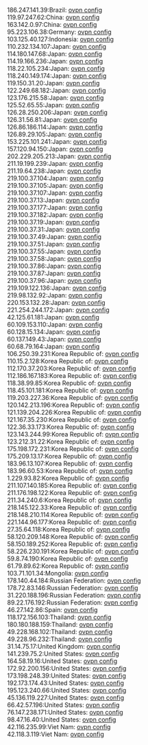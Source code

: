 186.247.141.39:Brazil: [ovpn config](vpn/186_247_141_39.ovpn)  
119.97.247.62:China: [ovpn config](vpn/119_97_247_62.ovpn)  
163.142.0.97:China: [ovpn config](vpn/163_142_0_97.ovpn)  
95.223.106.38:Germany: [ovpn config](vpn/95_223_106_38.ovpn)  
103.125.40.127:Indonesia: [ovpn config](vpn/103_125_40_127.ovpn)  
110.232.134.107:Japan: [ovpn config](vpn/110_232_134_107.ovpn)  
114.180.147.68:Japan: [ovpn config](vpn/114_180_147_68.ovpn)  
114.19.166.236:Japan: [ovpn config](vpn/114_19_166_236.ovpn)  
118.22.105.234:Japan: [ovpn config](vpn/118_22_105_234.ovpn)  
118.240.149.174:Japan: [ovpn config](vpn/118_240_149_174.ovpn)  
119.150.31.20:Japan: [ovpn config](vpn/119_150_31_20.ovpn)  
122.249.68.182:Japan: [ovpn config](vpn/122_249_68_182.ovpn)  
123.176.215.58:Japan: [ovpn config](vpn/123_176_215_58.ovpn)  
125.52.65.55:Japan: [ovpn config](vpn/125_52_65_55.ovpn)  
126.28.250.206:Japan: [ovpn config](vpn/126_28_250_206.ovpn)  
126.31.56.81:Japan: [ovpn config](vpn/126_31_56_81.ovpn)  
126.86.186.114:Japan: [ovpn config](vpn/126_86_186_114.ovpn)  
126.89.29.105:Japan: [ovpn config](vpn/126_89_29_105.ovpn)  
153.225.101.241:Japan: [ovpn config](vpn/153_225_101_241.ovpn)  
157.120.94.150:Japan: [ovpn config](vpn/157_120_94_150.ovpn)  
202.229.205.213:Japan: [ovpn config](vpn/202_229_205_213.ovpn)  
211.19.199.239:Japan: [ovpn config](vpn/211_19_199_239.ovpn)  
211.19.64.238:Japan: [ovpn config](vpn/211_19_64_238.ovpn)  
219.100.37.104:Japan: [ovpn config](vpn/219_100_37_104.ovpn)  
219.100.37.105:Japan: [ovpn config](vpn/219_100_37_105.ovpn)  
219.100.37.107:Japan: [ovpn config](vpn/219_100_37_107.ovpn)  
219.100.37.13:Japan: [ovpn config](vpn/219_100_37_13.ovpn)  
219.100.37.177:Japan: [ovpn config](vpn/219_100_37_177.ovpn)  
219.100.37.182:Japan: [ovpn config](vpn/219_100_37_182.ovpn)  
219.100.37.19:Japan: [ovpn config](vpn/219_100_37_19.ovpn)  
219.100.37.31:Japan: [ovpn config](vpn/219_100_37_31.ovpn)  
219.100.37.49:Japan: [ovpn config](vpn/219_100_37_49.ovpn)  
219.100.37.51:Japan: [ovpn config](vpn/219_100_37_51.ovpn)  
219.100.37.55:Japan: [ovpn config](vpn/219_100_37_55.ovpn)  
219.100.37.58:Japan: [ovpn config](vpn/219_100_37_58.ovpn)  
219.100.37.86:Japan: [ovpn config](vpn/219_100_37_86.ovpn)  
219.100.37.87:Japan: [ovpn config](vpn/219_100_37_87.ovpn)  
219.100.37.96:Japan: [ovpn config](vpn/219_100_37_96.ovpn)  
219.109.122.136:Japan: [ovpn config](vpn/219_109_122_136.ovpn)  
219.98.132.92:Japan: [ovpn config](vpn/219_98_132_92.ovpn)  
220.153.132.28:Japan: [ovpn config](vpn/220_153_132_28.ovpn)  
221.254.244.172:Japan: [ovpn config](vpn/221_254_244_172.ovpn)  
42.125.61.181:Japan: [ovpn config](vpn/42_125_61_181.ovpn)  
60.109.153.110:Japan: [ovpn config](vpn/60_109_153_110.ovpn)  
60.128.15.134:Japan: [ovpn config](vpn/60_128_15_134.ovpn)  
60.137.149.43:Japan: [ovpn config](vpn/60_137_149_43.ovpn)  
60.68.79.164:Japan: [ovpn config](vpn/60_68_79_164.ovpn)  
106.250.39.231:Korea Republic of: [ovpn config](vpn/106_250_39_231.ovpn)  
110.15.2.128:Korea Republic of: [ovpn config](vpn/110_15_2_128.ovpn)  
112.170.37.203:Korea Republic of: [ovpn config](vpn/112_170_37_203.ovpn)  
112.186.167.183:Korea Republic of: [ovpn config](vpn/112_186_167_183.ovpn)  
118.38.99.85:Korea Republic of: [ovpn config](vpn/118_38_99_85.ovpn)  
118.45.101.181:Korea Republic of: [ovpn config](vpn/118_45_101_181.ovpn)  
119.203.227.36:Korea Republic of: [ovpn config](vpn/119_203_227_36.ovpn)  
120.142.213.196:Korea Republic of: [ovpn config](vpn/120_142_213_196.ovpn)  
121.139.204.226:Korea Republic of: [ovpn config](vpn/121_139_204_226.ovpn)  
121.167.35.230:Korea Republic of: [ovpn config](vpn/121_167_35_230.ovpn)  
122.36.33.173:Korea Republic of: [ovpn config](vpn/122_36_33_173.ovpn)  
123.143.244.99:Korea Republic of: [ovpn config](vpn/123_143_244_99.ovpn)  
123.212.31.22:Korea Republic of: [ovpn config](vpn/123_212_31_22.ovpn)  
175.198.172.231:Korea Republic of: [ovpn config](vpn/175_198_172_231.ovpn)  
175.209.13.17:Korea Republic of: [ovpn config](vpn/175_209_13_17.ovpn)  
183.96.13.107:Korea Republic of: [ovpn config](vpn/183_96_13_107.ovpn)  
183.96.60.53:Korea Republic of: [ovpn config](vpn/183_96_60_53.ovpn)  
1.229.93.82:Korea Republic of: [ovpn config](vpn/1_229_93_82.ovpn)  
211.107.140.185:Korea Republic of: [ovpn config](vpn/211_107_140_185.ovpn)  
211.176.198.122:Korea Republic of: [ovpn config](vpn/211_176_198_122.ovpn)  
211.34.240.6:Korea Republic of: [ovpn config](vpn/211_34_240_6.ovpn)  
218.145.122.33:Korea Republic of: [ovpn config](vpn/218_145_122_33.ovpn)  
218.148.210.114:Korea Republic of: [ovpn config](vpn/218_148_210_114.ovpn)  
221.144.96.177:Korea Republic of: [ovpn config](vpn/221_144_96_177.ovpn)  
27.35.64.118:Korea Republic of: [ovpn config](vpn/27_35_64_118.ovpn)  
58.120.209.148:Korea Republic of: [ovpn config](vpn/58_120_209_148.ovpn)  
58.150.189.252:Korea Republic of: [ovpn config](vpn/58_150_189_252.ovpn)  
58.226.230.191:Korea Republic of: [ovpn config](vpn/58_226_230_191.ovpn)  
59.8.74.190:Korea Republic of: [ovpn config](vpn/59_8_74_190.ovpn)  
61.79.89.62:Korea Republic of: [ovpn config](vpn/61_79_89_62.ovpn)  
103.71.101.34:Mongolia: [ovpn config](vpn/103_71_101_34.ovpn)  
178.140.44.184:Russian Federation: [ovpn config](vpn/178_140_44_184.ovpn)  
178.72.83.146:Russian Federation: [ovpn config](vpn/178_72_83_146.ovpn)  
31.220.188.196:Russian Federation: [ovpn config](vpn/31_220_188_196.ovpn)  
89.22.176.192:Russian Federation: [ovpn config](vpn/89_22_176_192.ovpn)  
46.27.142.86:Spain: [ovpn config](vpn/46_27_142_86.ovpn)  
118.172.156.103:Thailand: [ovpn config](vpn/118_172_156_103.ovpn)  
180.180.188.159:Thailand: [ovpn config](vpn/180_180_188_159.ovpn)  
49.228.168.102:Thailand: [ovpn config](vpn/49_228_168_102.ovpn)  
49.228.96.232:Thailand: [ovpn config](vpn/49_228_96_232.ovpn)  
31.14.75.17:United Kingdom: [ovpn config](vpn/31_14_75_17.ovpn)  
141.239.75.2:United States: [ovpn config](vpn/141_239_75_2.ovpn)  
164.58.19.16:United States: [ovpn config](vpn/164_58_19_16.ovpn)  
172.92.200.156:United States: [ovpn config](vpn/172_92_200_156.ovpn)  
173.198.248.39:United States: [ovpn config](vpn/173_198_248_39.ovpn)  
192.173.174.43:United States: [ovpn config](vpn/192_173_174_43.ovpn)  
195.123.240.66:United States: [ovpn config](vpn/195_123_240_66.ovpn)  
45.136.119.227:United States: [ovpn config](vpn/45_136_119_227.ovpn)  
66.42.57.196:United States: [ovpn config](vpn/66_42_57_196.ovpn)  
76.147.238.171:United States: [ovpn config](vpn/76_147_238_171.ovpn)  
98.47.16.40:United States: [ovpn config](vpn/98_47_16_40.ovpn)  
42.116.235.99:Viet Nam: [ovpn config](vpn/42_116_235_99.ovpn)  
42.118.3.119:Viet Nam: [ovpn config](vpn/42_118_3_119.ovpn)  
